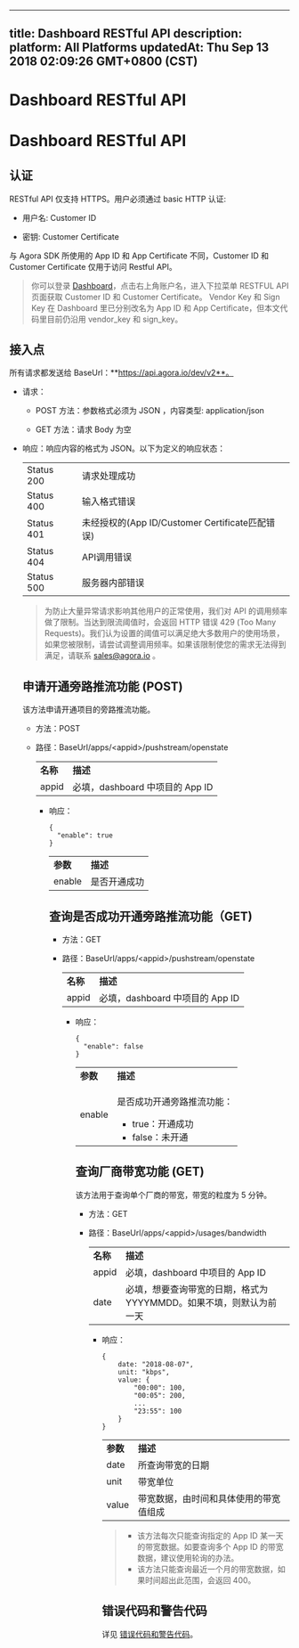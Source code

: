 
---
title: Dashboard RESTful API
description: 
platform: All Platforms
updatedAt: Thu Sep 13 2018 02:09:26 GMT+0800 (CST)
---
# Dashboard RESTful API
# Dashboard RESTful API

## 认证

RESTful API 仅支持 HTTPS。用户必须通过 basic HTTP 认证:

-   用户名: Customer ID

-   密钥: Customer Certificate


与 Agora SDK 所使用的 App ID 和 App Certificate 不同，Customer ID 和 Customer Certificate 仅用于访问 Restful API。


> 你可以登录 [Dashboard](https://dashboard.agora.io)，点击右上角账户名，进入下拉菜单 RESTFUL API 页面获取 Customer ID 和 Customer Certificate。 Vendor Key 和 Sign Key 在 Dashboard 里已分别改名为 App ID 和 App Certificate，但本文代码里目前仍沿用 vendor_key 和 sign_key。

## 接入点

所有请求都发送给 BaseUrl：**https://api.agora.io/dev/v2**。

-   请求：

    -   POST 方法：参数格式必须为 JSON ，内容类型: application/json

    -   GET 方法：请求 Body 为空

-   响应：响应内容的格式为 JSON。以下为定义的响应状态：

    <table>
<colgroup>
<col/>
<col/>
</colgroup>
<tbody>
<tr><td>Status 200</td>
<td>请求处理成功</td>
</tr>
<tr><td>Status 400</td>
<td>输入格式错误</td>
</tr>
<tr><td>Status 401</td>
<td>未经授权的(App ID/Customer Certificate匹配错误)</td>
</tr>
<tr><td>Status 404</td>
<td>API调用错误</td>
</tr>
<tr><td>Status 500</td>
<td>服务器内部错误</td>
</tr>
</tbody>
</table>

> 为防止大量异常请求影响其他用户的正常使用，我们对 API 的调用频率做了限制。当达到限流阈值时，会返回 HTTP 错误 429 (Too Many Requests)。我们认为设置的阈值可以满足绝大多数用户的使用场景，如果您被限制，请尝试调整调用频率。如果该限制使您的需求无法得到满足，请联系 [sales@agora.io](mailto:sales@agora.io) 。

## 申请开通旁路推流功能 (POST)

该方法申请开通项目的旁路推流功能。

-   方法：POST

-   路径：BaseUrl/apps/<appid\>/pushstream/openstate

    <table>
<colgroup>
<col/>
<col/>
</colgroup>
<tbody>
<tr><td><strong>名称</strong></td>
<td><strong>描述</strong></td>
</tr>
<tr><td>appid</td>
<td>必填，dashboard 中项目的 App ID</td>
</tr>
</tbody>
</table>



-   响应：

    ```
    {
      "enable": true
    }
    ```

    <table>
<colgroup>
<col/>
<col/>
</colgroup>
<tbody>
<tr><td><strong>参数</strong></td>
<td><strong>描述</strong></td>
</tr>
<tr><td>enable</td>
<td>是否开通成功</td>
</tr>
</tbody>
</table>




## 查询是否成功开通旁路推流功能（GET)

-   方法：GET

-   路径：BaseUrl/apps/<appid\>/pushstream/openstate

    <table>
<colgroup>
<col/>
<col/>
</colgroup>
<tbody>
<tr><td><strong>名称</strong></td>
<td><strong>描述</strong></td>
</tr>
<tr><td>appid</td>
<td>必填，dashboard 中项目的 App ID</td>
</tr>
</tbody>
</table>



-   响应：

    ```
    {
      "enable": false
    }
    ```

    <table>
<colgroup>
<col/>
<col/>
</colgroup>
<tbody>
<tr><td><strong>参数</strong></td>
<td><strong>描述</strong></td>
</tr>
<tr><td>enable</td>
<td><p>是否成功开通旁路推流功能：</p>
<div><ul>
<li>true：开通成功</li>
<li>false：未开通</li>
</ul>
</div>
</td>
</tr>
</tbody>
</table>




## 查询厂商带宽功能 (GET)

该方法用于查询单个厂商的带宽，带宽的粒度为 5 分钟。

-   方法：GET

-   路径：BaseUrl/apps/<appid\>/usages/bandwidth

    <table>
<colgroup>
<col/>
<col/>
</colgroup>
<tbody>
<tr><td><strong>名称</strong></td>
<td><strong>描述</strong></td>
</tr>
<tr><td>appid</td>
<td>必填，dashboard 中项目的 App ID</td>
</tr>
<tr><td>date</td>
<td>必填，想要查询带宽的日期，格式为 YYYYMMDD。如果不填，则默认为前一天</td>
</tr>
</tbody>
</table>



-   响应：

    ```
    {
        date: "2018-08-07",
        unit: "kbps",
        value: {
            "00:00": 100,
            "00:05": 200,
            ...
            "23:55": 100
        }
    }
    ```

    <table>
<colgroup>
<col/>
<col/>
</colgroup>
<tbody>
<tr><td><strong>参数</strong></td>
<td><strong>描述</strong></td>
</tr>
<tr><td>date</td>
<td>所查询带宽的日期</td>
</tr>
<tr><td>unit</td>
<td>带宽单位</td>
</tr>
<tr><td>value</td>
<td>带宽数据，由时间和具体使用的带宽值组成</td>
</tr>
</tbody>
</table>


> -   该方法每次只能查询指定的 App ID 某一天的带宽数据。如要查询多个 App ID 的带宽数据，建议使用轮询的办法。
> -   该方法只能查询最近一个月的带宽数据，如果时间超出此范围，会返回 400。


## 错误代码和警告代码

详见 [错误代码和警告代码](../../cn/API%20Reference/the_error_native.md)。



